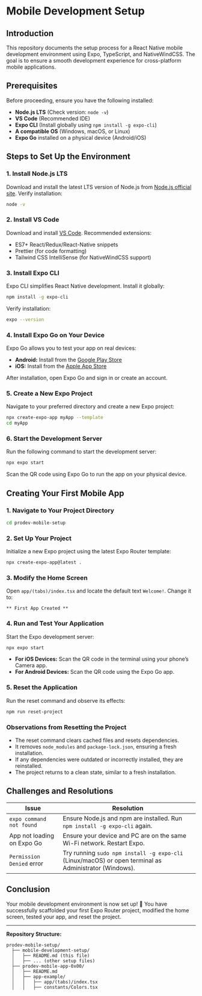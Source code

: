 # Mobile Development Setup

## Introduction
This repository documents the setup process for a React Native mobile development environment using Expo, TypeScript, and NativeWindCSS. The goal is to ensure a smooth development experience for cross-platform mobile applications.

## Prerequisites
Before proceeding, ensure you have the following installed:

- **Node.js LTS** (Check version: `node -v`)
- **VS Code** (Recommended IDE)
- **Expo CLI** (Install globally using `npm install -g expo-cli`)
- **A compatible OS** (Windows, macOS, or Linux)
- **Expo Go** installed on a physical device (Android/iOS)

## Steps to Set Up the Environment

### 1. Install Node.js LTS
Download and install the latest LTS version of Node.js from [Node.js official site](https://nodejs.org/). Verify installation:
```sh
node -v
```

### 2. Install VS Code
Download and install [VS Code](https://code.visualstudio.com/). Recommended extensions:
- ES7+ React/Redux/React-Native snippets
- Prettier (for code formatting)
- Tailwind CSS IntelliSense (for NativeWindCSS support)

### 3. Install Expo CLI
Expo CLI simplifies React Native development. Install it globally:
```sh
npm install -g expo-cli
```
Verify installation:
```sh
expo --version
```

### 4. Install Expo Go on Your Device
Expo Go allows you to test your app on real devices:
- **Android:** Install from the [Google Play Store](https://expo.dev/go)
- **iOS:** Install from the [Apple App Store](https://expo.dev/go)

After installation, open Expo Go and sign in or create an account.

### 5. Create a New Expo Project
Navigate to your preferred directory and create a new Expo project:
```sh
npx create-expo-app myApp --template
cd myApp
```

### 6. Start the Development Server
Run the following command to start the development server:
```sh
npx expo start
```
Scan the QR code using Expo Go to run the app on your physical device.

## Creating Your First Mobile App

### 1. Navigate to Your Project Directory
```sh
cd prodev-mobile-setup
```

### 2. Set Up Your Project
Initialize a new Expo project using the latest Expo Router template:
```sh
npx create-expo-app@latest .
```

### 3. Modify the Home Screen
Open `app/(tabs)/index.tsx` and locate the default text `Welcome!`. Change it to:
```tsx
** First App Created **
```

### 4. Run and Test Your Application
Start the Expo development server:
```sh
npx expo start
```
- **For iOS Devices:** Scan the QR code in the terminal using your phone’s Camera app.
- **For Android Devices:** Scan the QR code using the Expo Go app.

### 5. Reset the Application
Run the reset command and observe its effects:
```sh
npm run reset-project
```

### Observations from Resetting the Project
- The reset command clears cached files and resets dependencies.
- It removes `node_modules` and `package-lock.json`, ensuring a fresh installation.
- If any dependencies were outdated or incorrectly installed, they are reinstalled.
- The project returns to a clean state, similar to a fresh installation.

## Challenges and Resolutions
| Issue | Resolution |
|-------|-----------|
| `expo command not found` | Ensure Node.js and npm are installed. Run `npm install -g expo-cli` again. |
| App not loading on Expo Go | Ensure your device and PC are on the same Wi-Fi network. Restart Expo. |
| `Permission Denied` error | Try running `sudo npm install -g expo-cli` (Linux/macOS) or open terminal as Administrator (Windows). |

## Conclusion
Your mobile development environment is now set up! 🚀 You have successfully scaffolded your first Expo Router project, modified the home screen, tested your app, and reset the project.

---
**Repository Structure:**
```
prodev-mobile-setup/
  ├── mobile-development-setup/
  │   ├── README.md (this file)
  │   ├── ... (other setup files)
  ├── prodev-mobile-app-0x00/
  │   ├── README.md
  │   ├── app-example/
  │   │   ├── app/(tabs)/index.tsx
  │   │   ├── constants/Colors.tsx
```
